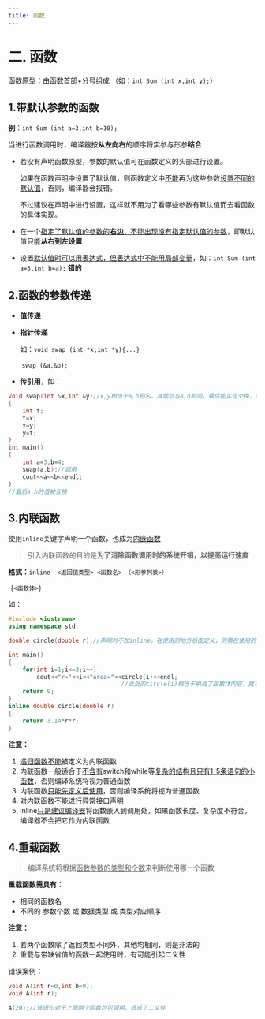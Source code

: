```yaml
---
title: 函数
---
```


# 二. 函数

函数原型：由函数首部+分号组成   （如：`int Sum (int x,int y);`）



## 1.带默认参数的函数

**例**：`int Sum (int a=3,int b=10);`

当进行函数调用时，编译器按**从左向右**的顺序将实参与形参**结合**

- 若没有声明函数原型，参数的默认值可在函数定义的头部进行设置。

  如果在函数声明中设置了默认值，则函数定义中<u>不能</u>再为这些参数<u>设置不同的默认值</u>，否则，编译器会报错。

  不过建议在声明中进行设置，这样就不用为了看哪些参数有默认值而去看函数的具体实现。

- 在一个<u>指定了默认值的参数的**右边**，不能出现没有指定默认值的参数</u>，即默认值只能**从右到左设置**

- 设置<u>默认值时可以用表达式，但表达式中不能用局部变量</u>，如：`int Sum (int a=3,int b=a);` **错的**



## 2.函数的参数传递

- **值传递**

- **指针传递**

  如：`void swap (int *x,int *y){...}`

  ​        `swap (&a,&b);`

- **传引用**，如：

```cpp
void swap(int &x,int &y)//x,y相当于a,b别名，其地址与a,b相同，最后能实现交换，swap结束后，x,y,t均被释放
{
    int t;
    t=x;
    x=y;
    y=t;
}
int main()
{
    int a=3,b=4;
    swap(a,b);//调用
    cout<<a<<b<<endl;
}
//最后a,b的值被互换
```



## 3.内联函数

使用`inline`关键字声明一个函数，也成为<u>内嵌函数</u>

> 引入内联函数的目的是**为了消除函数调用时的系统开销，以提高运行速度**

**格式：**`inline  <返回值类型> <函数名> （<形参列表>）`

​           `{<函数体>}`

如：

```cpp
#include <iostream>
using namespace std;

double circle(double r);//声明时不加inline，在使用的地方后面定义，则需在使用的地方前面声明

int main()
{
    for(int i=1;i<=3;i++)
        cout<<"r="<<i<<"area="<<circle(i)<<endl;
                                //此处的circle(i)相当于换成了函数体内容，就不用在主函数内外来回切换
    return 0;
}
inline double circle(double r)
{
    return 3.14*r*r;
}
```

**注意：**

1. <u>递归函数不能</u>被定义为内联函数
2. 内联函数一般适合于<u>不含有</u>switch和while等<u>复杂的结构</u>且<u>只有1-5条语句的小函数</u>，否则编译系统将视为普通函数
3. 内联函数<u>只能先定义后使用</u>，否则编译系统将视为普通函数
4. 对内联函数<u>不能进行异常接口声明</u>
5. inline<u>只是建议编译器</u>将函数嵌入到调用处，如果函数长度、复杂度不符合，编译器不会把它作为内联函数



## 4.重载函数

> 编译系统将根据<u>函数参数的类型和个数</u>来判断使用哪一个函数

**重载函数需具有：**

- 相同的函数名
- 不同的  参数个数  或  数据类型  或  类型对应顺序

**注意：**

1. 若两个函数除了返回类型不同外，其他均相同，则是非法的
2. 重载与带缺省值的函数一起使用时，有可能引起二义性

错误案例：

```cpp
void A(int r=0,int b=0);
void A(int r);

A(20);//该语句对于上面两个函数均可调用，造成了二义性
```





